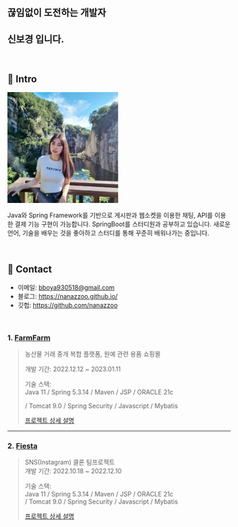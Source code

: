 <div text-align="center">

## 끊임없이 도전하는 개발자
## 신보경 입니다.

</div>

</br>

## :pushpin: Intro
<img src="./profile.jpg" width="250px" height="250px" title="ProfileImg"></img>



Java와 Spring Framework를 기반으로 게시판과 웹소켓을 이용한 채팅, API를 이용한 결제 기능 구현이 가능합니다. SpringBoot를 스터디원과 공부하고 있습니다. 새로운 언어, 기술을 배우는 것을 좋아하고 스터디를 통해 꾸준히 배워나가는 중입니다.



</br>

## :pushpin: Contact
- 이메일: bboya930518@gmail.com
- 블로그: https://nanazzoo.github.io/
- 깃헙: https://github.com/nanazzoo

</br>


### 1. [FarmFarm](http://129.154.53.250:8080/)
>농산물 거래 중개 복합 플랫폼, 원예 관련 용품 쇼핑몰
>
>개발 기간: 2022.12.12 ~ 2023.01.11
>
>기술 스택:  
>Java 11 / Spring 5.3.14 / Maven / JSP / ORACLE 21c  
>
>/ Tomcat 9.0 / Spring Security / Javascript / Mybatis  
>
>[프로젝트 상세 설명](https://github.com/nanazzoo/FarmFarm)

---

### 2. [Fiesta](http://146.56.188.235:8080/)
>SNS(Instagram) 클론 팀프로젝트  
>개발 기간: 2022.10.18 ~ 2022.12.10  
>  
>기술 스택:  
>Java 11 / Spring 5.3.14 / Maven / JSP / ORACLE 21c  
>/ Tomcat 9.0 / Spring Security / Javascript / Mybatis 
>  
>[프로젝트 상세 설명](https://github.com/nanazzoo/Fiesta)
